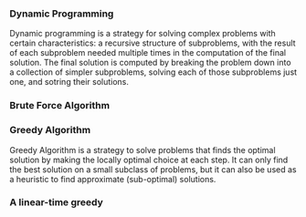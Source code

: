 
### Dynamic Programming

Dynamic programming is a strategy for solving complex problems with certain characteristics: a recursive structure of subproblems, with the result of each subproblem needed multiple times in the computation of the final solution. The final solution is computed by breaking the problem down into a collection of simpler subproblems, solving each of those subproblems just one, and sotring their solutions.

### Brute Force Algorithm

### Greedy Algorithm

Greedy Algorithm is a strategy to solve problems that finds the optimal solution by making the locally optimal choice at each step. It can only find the best solution on a small subclass of problems, but it can also be used as a heuristic to find approximate (sub-optimal) solutions.

### A linear-time greedy